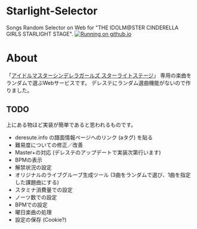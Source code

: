 # Starlight-Selector
Songs Random Selector on Web for "THE IDOLM@STER CINDERELLA GIRLS STARLIGHT STAGE".
[![Running on github.io](https://img.shields.io/badge/running%20on-github.io-brightgreen.svg)](https://razlite.github.io/Starlight-Selector/)

# About
「[アイドルマスターシンデレラガールズ スターライトステージ](http://cinderella.idolmaster.jp/sl-stage/ "アイドルマスターシンデレラガールズ スターライトステージ")」 専用の楽曲をランダムで選ぶWebサービスです。
デレステにランダム選曲機能がないので作りました。

## TODO
上にある物ほど実装が簡単であると思われるものです。

 * deresute.info の譜面情報ページへのリンク (aタグ) を貼る
 * 難易度についての修正／改善
 * Master+の対応 (デレステのアップデートで実装次第行います)
 * BPMの表示
 * 解禁状況の設定
 * オリジナルのライブグルーブ生成ツール (3曲をランダムで選び、1曲を指定した課題曲にする)
 * スタミナ消費量での設定
 * ノーツ数での設定
 * BPMでの設定
 * 曜日楽曲の処理
 * 設定の保存 (Cookie?)
